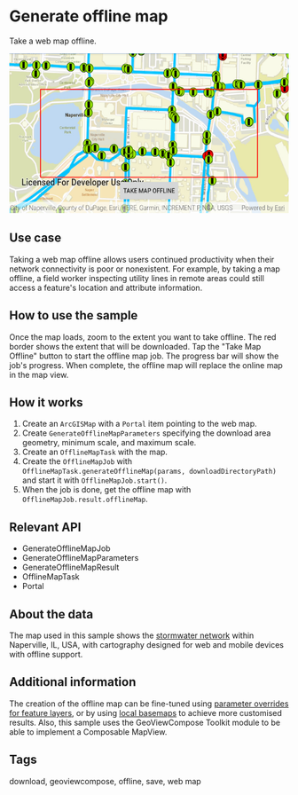 # Generate offline map

Take a web map offline.

![Image of Generate Offline Map](generate-offline-map.png)

## Use case

Taking a web map offline allows users continued productivity when their network connectivity is poor or nonexistent. For example, by taking a map offline, a field worker inspecting utility lines in remote areas could still access a feature's location and attribute information.

## How to use the sample

Once the map loads, zoom to the extent you want to take offline. The red border shows the extent that will be downloaded. Tap the "Take Map Offline" button to start the offline map job. The progress bar will show the job's progress. When complete, the offline map will replace the online map in the map view.

## How it works

1. Create an `ArcGISMap` with a `Portal` item pointing to the web map.
2. Create `GenerateOfflineMapParameters` specifying the download area geometry, minimum scale, and maximum scale.
3. Create an `OfflineMapTask` with the map.
4. Create the `OfflineMapJob` with `OfflineMapTask.generateOfflineMap(params, downloadDirectoryPath)` and start it with `OfflineMapJob.start()`.
5. When the job is done, get the offline map with `OfflineMapJob.result.offlineMap`.

## Relevant API

* GenerateOfflineMapJob
* GenerateOfflineMapParameters
* GenerateOfflineMapResult
* OfflineMapTask
* Portal

## About the data

The map used in this sample shows the [stormwater network](https://arcgisruntime.maps.arcgis.com/home/item.html?id=acc027394bc84c2fb04d1ed317aac674) within Naperville, IL, USA, with cartography designed for web and mobile devices with offline support.

## Additional information

The creation of the offline map can be fine-tuned using [parameter overrides for feature layers](https://github.com/Esri/arcgis-runtime-samples-android/tree/master/java/generate-offline-map-overrides), or by using [local basemaps](https://github.com/Esri/arcgis-runtime-samples-android/tree/master/java/generate-offline-map-with-local-basemap) to achieve more customised results. Also, this sample uses the GeoViewCompose Toolkit module to be able to implement a Composable MapView.

## Tags

download, geoviewcompose, offline, save, web map
